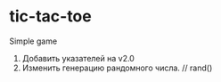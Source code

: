 # tic-tac-toe
Simple game

1) Добавить указателей на v2.0
2) Изменить генерацию рандомного числа. // rand()
